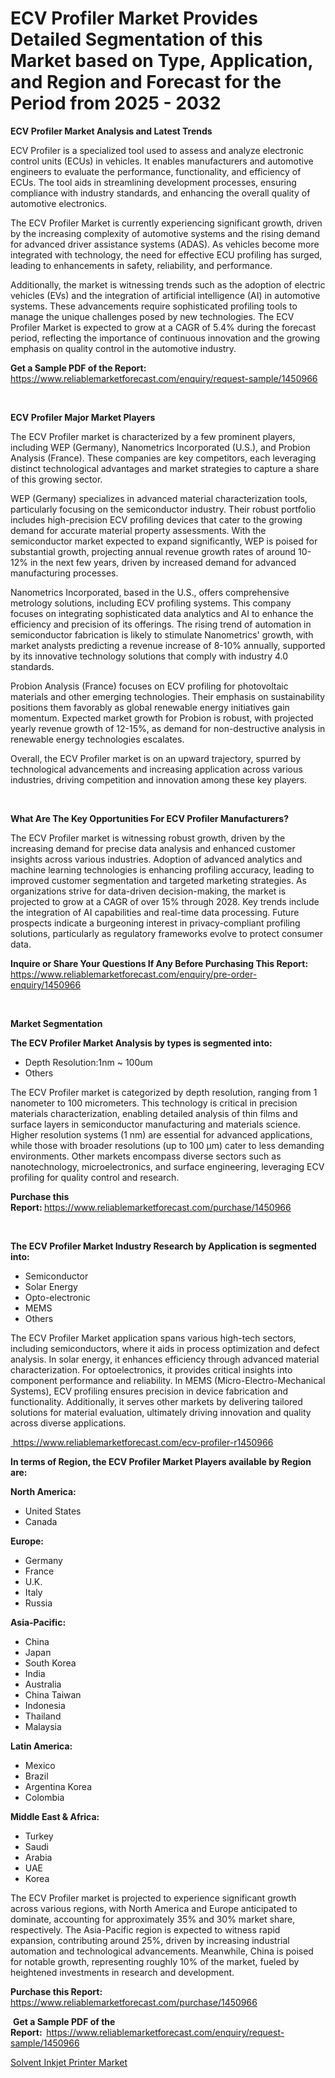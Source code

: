 <p><h1>ECV Profiler Market Provides Detailed Segmentation of this Market based on Type, Application, and Region and Forecast for the Period from 2025 - 2032</h1></p><p><strong>ECV Profiler Market Analysis and Latest Trends</strong></p>
<p><p>ECV Profiler is a specialized tool used to assess and analyze electronic control units (ECUs) in vehicles. It enables manufacturers and automotive engineers to evaluate the performance, functionality, and efficiency of ECUs. The tool aids in streamlining development processes, ensuring compliance with industry standards, and enhancing the overall quality of automotive electronics. </p><p>The ECV Profiler Market is currently experiencing significant growth, driven by the increasing complexity of automotive systems and the rising demand for advanced driver assistance systems (ADAS). As vehicles become more integrated with technology, the need for effective ECU profiling has surged, leading to enhancements in safety, reliability, and performance. </p><p>Additionally, the market is witnessing trends such as the adoption of electric vehicles (EVs) and the integration of artificial intelligence (AI) in automotive systems. These advancements require sophisticated profiling tools to manage the unique challenges posed by new technologies. The ECV Profiler Market is expected to grow at a CAGR of 5.4% during the forecast period, reflecting the importance of continuous innovation and the growing emphasis on quality control in the automotive industry.</p></p>
<p><strong>Get a Sample PDF of the Report:&nbsp;</strong> <a href="https://www.reliablemarketforecast.com/enquiry/request-sample/1450966?utm_campaign=1885&utm_medium=2&utm_source=Github&utm_content=ia&utm_term=17022025&utm_id=ecv-profiler">https://www.reliablemarketforecast.com/enquiry/request-sample/1450966</a></p>
<p>&nbsp;</p>
<p><strong>ECV Profiler Major Market Players</strong></p>
<p><p>The ECV Profiler market is characterized by a few prominent players, including WEP (Germany), Nanometrics Incorporated (U.S.), and Probion Analysis (France). These companies are key competitors, each leveraging distinct technological advantages and market strategies to capture a share of this growing sector.</p><p>WEP (Germany) specializes in advanced material characterization tools, particularly focusing on the semiconductor industry. Their robust portfolio includes high-precision ECV profiling devices that cater to the growing demand for accurate material property assessments. With the semiconductor market expected to expand significantly, WEP is poised for substantial growth, projecting annual revenue growth rates of around 10-12% in the next few years, driven by increased demand for advanced manufacturing processes.</p><p>Nanometrics Incorporated, based in the U.S., offers comprehensive metrology solutions, including ECV profiling systems. This company focuses on integrating sophisticated data analytics and AI to enhance the efficiency and precision of its offerings. The rising trend of automation in semiconductor fabrication is likely to stimulate Nanometrics' growth, with market analysts predicting a revenue increase of 8-10% annually, supported by its innovative technology solutions that comply with industry 4.0 standards.</p><p>Probion Analysis (France) focuses on ECV profiling for photovoltaic materials and other emerging technologies. Their emphasis on sustainability positions them favorably as global renewable energy initiatives gain momentum. Expected market growth for Probion is robust, with projected yearly revenue growth of 12-15%, as demand for non-destructive analysis in renewable energy technologies escalates.</p><p>Overall, the ECV Profiler market is on an upward trajectory, spurred by technological advancements and increasing application across various industries, driving competition and innovation among these key players.</p></p>
<p>&nbsp;</p>
<p><strong>What Are The Key Opportunities For ECV Profiler Manufacturers?</strong></p>
<p><p>The ECV Profiler market is witnessing robust growth, driven by the increasing demand for precise data analysis and enhanced customer insights across various industries. Adoption of advanced analytics and machine learning technologies is enhancing profiling accuracy, leading to improved customer segmentation and targeted marketing strategies. As organizations strive for data-driven decision-making, the market is projected to grow at a CAGR of over 15% through 2028. Key trends include the integration of AI capabilities and real-time data processing. Future prospects indicate a burgeoning interest in privacy-compliant profiling solutions, particularly as regulatory frameworks evolve to protect consumer data.</p></p>
<p><strong>Inquire or Share Your Questions If Any Before Purchasing This Report:</strong> <a href="https://www.reliablemarketforecast.com/enquiry/pre-order-enquiry/1450966?utm_campaign=1885&utm_medium=2&utm_source=Github&utm_content=ia&utm_term=17022025&utm_id=ecv-profiler">https://www.reliablemarketforecast.com/enquiry/pre-order-enquiry/1450966</a></p>
<p>&nbsp;</p>
<p><strong>Market Segmentation</strong></p>
<p><strong>The ECV Profiler Market Analysis by types is segmented into:</strong></p>
<p><ul><li>Depth Resolution:1nm ~ 100um</li><li>Others</li></ul></p>
<p><p>The ECV Profiler market is categorized by depth resolution, ranging from 1 nanometer to 100 micrometers. This technology is critical in precision materials characterization, enabling detailed analysis of thin films and surface layers in semiconductor manufacturing and materials science. Higher resolution systems (1 nm) are essential for advanced applications, while those with broader resolutions (up to 100 µm) cater to less demanding environments. Other markets encompass diverse sectors such as nanotechnology, microelectronics, and surface engineering, leveraging ECV profiling for quality control and research.</p></p>
<p><strong>Purchase this Report:&nbsp;</strong><a href="https://www.reliablemarketforecast.com/purchase/1450966?utm_campaign=1885&utm_medium=2&utm_source=Github&utm_content=ia&utm_term=17022025&utm_id=ecv-profiler">https://www.reliablemarketforecast.com/purchase/1450966</a></p>
<p>&nbsp;</p>
<p><strong>The ECV Profiler Market Industry Research by Application is segmented into:</strong></p>
<p><ul><li>Semiconductor</li><li>Solar Energy</li><li>Opto-electronic</li><li>MEMS</li><li>Others</li></ul></p>
<p><p>The ECV Profiler Market application spans various high-tech sectors, including semiconductors, where it aids in process optimization and defect analysis. In solar energy, it enhances efficiency through advanced material characterization. For optoelectronics, it provides critical insights into component performance and reliability. In MEMS (Micro-Electro-Mechanical Systems), ECV profiling ensures precision in device fabrication and functionality. Additionally, it serves other markets by delivering tailored solutions for material evaluation, ultimately driving innovation and quality across diverse applications.</p></p>
<p><a href="https://www.reliablemarketforecast.com/ecv-profiler-r1450966?utm_campaign=1885&utm_medium=2&utm_source=Github&utm_content=ia&utm_term=17022025&utm_id=ecv-profiler">&nbsp;https://www.reliablemarketforecast.com/ecv-profiler-r1450966</a></p>
<p><strong>In terms of Region, the ECV Profiler Market Players available by Region are:</strong></p>
<p>
    <p> <strong> North America: </strong>
        <ul>
            <li>United States</li>
            <li>Canada</li>
        </ul>
        </p> 
    <p> <strong> Europe: </strong>
        <ul>
            <li>Germany</li>
            <li>France</li>
            <li>U.K.</li>
            <li>Italy</li>
            <li>Russia</li>
        </ul>
        </p> 
    <p> <strong> Asia-Pacific: </strong>
        <ul>
            <li>China</li>
            <li>Japan</li>
            <li>South Korea</li>
            <li>India</li>
            <li>Australia</li>
            <li>China Taiwan</li>
            <li>Indonesia</li>
            <li>Thailand</li>
            <li>Malaysia</li>
        </ul>
        </p> 
    <p> <strong> Latin America: </strong>
        <ul>
            <li>Mexico</li>
            <li>Brazil</li>
            <li>Argentina Korea</li>
            <li>Colombia</li>
        </ul>
        </p> 
    <p> <strong> Middle East & Africa: </strong>
        <ul>
            <li>Turkey</li>
            <li>Saudi</li>
            <li>Arabia</li>
            <li>UAE</li>
            <li>Korea</li>
        </ul>
    </p>
    </p>
<p><p>The ECV Profiler market is projected to experience significant growth across various regions, with North America and Europe anticipated to dominate, accounting for approximately 35% and 30% market share, respectively. The Asia-Pacific region is expected to witness rapid expansion, contributing around 25%, driven by increasing industrial automation and technological advancements. Meanwhile, China is poised for notable growth, representing roughly 10% of the market, fueled by heightened investments in research and development.</p></p>
<p><strong>Purchase this Report: </strong><a href="https://www.reliablemarketforecast.com/purchase/1450966?utm_campaign=1885&utm_medium=2&utm_source=Github&utm_content=ia&utm_term=17022025&utm_id=ecv-profiler">https://www.reliablemarketforecast.com/purchase/1450966</a></p>
<p>&nbsp;<strong>Get a Sample PDF of the Report:&nbsp;&nbsp;</strong><a href="https://www.reliablemarketforecast.com/enquiry/request-sample/1450966?utm_campaign=1885&utm_medium=2&utm_source=Github&utm_content=ia&utm_term=17022025&utm_id=ecv-profiler">https://www.reliablemarketforecast.com/enquiry/request-sample/1450966</a></p>
<p><strong></strong></p>
<p><p><a href="https://github.com/sofayahoo2023/Market-Research-Report-List-7/blob/main/solvent-inkjet-printer-market.md?utm_campaign=1885&utm_medium=2&utm_source=Github&utm_content=ia&utm_term=17022025&utm_id=ecv-profiler">Solvent Inkjet Printer Market</a></p></p>